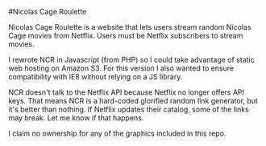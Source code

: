 #Nicolas Cage Roulette

Nicolas Cage Roulette is a website that lets users stream random Nicolas Cage movies from Netflix. Users must be Netflix subscribers to stream movies.

I rewrote NCR in Javascript (from PHP) so I could take advantage of static web hosting on Amazon S3. For this version I also wanted to ensure compatibility with IE8 without relying on a JS library.

NCR doesn't talk to the Netflix API because Netflix no longer offers API keys. That means NCR is a hard-coded glorified random link generator, but it's better than nothing. If Netflix updates their catalog, some of the links may break. Let me know if that happens.

I claim no ownership for any of the graphics included in this repo.